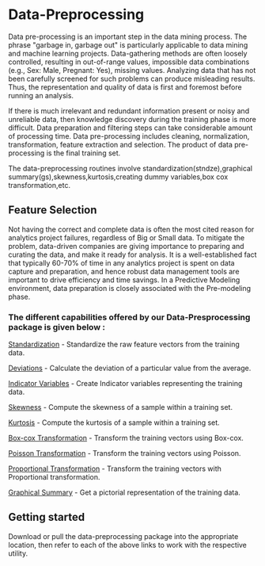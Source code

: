 # Data-Preprocessing

Data pre-processing is an important step in the data mining process. The phrase "garbage in, garbage out" is particularly applicable to data mining and machine learning projects. Data-gathering methods are often loosely controlled, resulting in out-of-range values, impossible data combinations (e.g., Sex: Male, Pregnant: Yes), missing values. Analyzing data that has not been carefully screened for such problems can produce misleading results. Thus, the representation and quality of data is first and foremost before running an analysis.

If there is much irrelevant and redundant information present or noisy and unreliable data, then knowledge discovery during the training phase is more difficult. Data preparation and filtering steps can take considerable amount of processing time. Data pre-processing includes cleaning, normalization, transformation, feature extraction and selection. The product of data pre-processing is the final training set.

The data-preprocessing routines involve standardization(stndze),graphical summary(gs),skewness,kurtosis,creating dummy variables,box cox transformation,etc.


## Feature Selection

Not having the correct and complete data is often the most cited reason for analytics project failures, regardless of Big or Small data. To mitigate the problem, data-driven companies are giving importance to preparing and curating the data, and make it ready for analysis. It is a well-established fact that typically 60-70% of time in any analytics project is spent on data capture and preparation, and hence robust data management tools are important to drive efficiency and time savings. In a Predictive Modeling environment, data preparation is closely associated with the Pre-modeling phase. 

### The different capabilities offered by our Data-Presprocessing package is given below :  

[Standardization](https://github.com/serendio-labs-stage/data-preprocessing/wiki/Standardization) - Standardize the raw feature vectors from the training data.

[Deviations](https://github.com/serendio-labs-stage/data-preprocessing/wiki/Deviations) - Calculate the deviation of a particular value from the average.

[Indicator Variables](https://github.com/serendio-labs-stage/data-preprocessing/wiki/Create-Dummy-Variable) - Create Indicator variables representing the training data.

[Skewness](https://github.com/serendio-labs-stage/data-preprocessing/wiki/Skewness) - Compute the skewness of a sample within a training set.

[Kurtosis](https://github.com/serendio-labs-stage/data-preprocessing/wiki/Kurtosis) - Compute the kurtosis of a sample within a training set.

[Box-cox Transformation](https://github.com/serendio-labs-stage/data-preprocessing/wiki/Box-Cox-Transformation) - Transform the training vectors using Box-cox.

[Poisson Transformation](https://github.com/serendio-labs-stage/data-preprocessing/wiki/Poisson-Transformation) - Transform the training vectors using Poisson.

[Proportional Transformation](https://github.com/serendio-labs-stage/data-preprocessing/wiki/Proportional-Transformation) - Transform the training vectors with Proportional transformation.

[Graphical Summary](https://github.com/serendio-labs-stage/data-preprocessing/wiki/Graphical-summary) - Get a pictorial representation of the training data.

## Getting started

Download or pull the data-preprocessing package into the appropriate location, then refer to each of the above links
to work with the respective utility.

